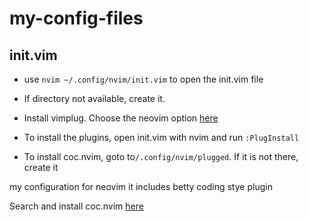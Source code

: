 # my-config-files

## init.vim
- use `nvim ~/.config/nvim/init.vim` to open the init.vim file
- If directory not available, create it.
- Install vimplug. Choose the neovim option [here](https://github.com/junegunn/vim-plug)
- To install the plugins, open init.vim with nvim and run `:PlugInstall`

- To install coc.nvim, goto to`/.config/nvim/plugged`. If it is not there, create it

my configuration for neovim
it includes betty coding stye plugin

Search and install coc.nvim [here](https://stackoverflow.com/questions/69841916/neovim-coc-nvim-build-inderx-js-not-found-please-install-dependencies-and-com)
